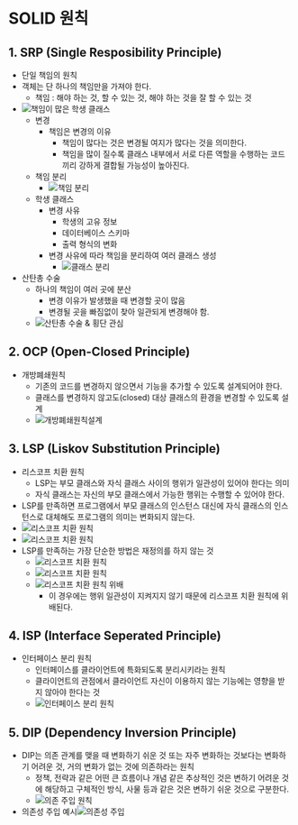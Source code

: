 # SOLID 원칙

## 1. SRP (Single Resposibility Principle)

- 단일 책임의 원칙
- 객체는 단 하나의 책임만을 가져야 한다.
  - 책임 : 해야 하는 것, 할 수 있는 것, 해야 하는 것을  잘 할 수 있는 것
- ![책임이 많은 학생 클래스](./img/1.PNG)
  - 변경
    - 책임은 변경의 이유
      - 책임이 많다는 것은 변경될 여지가 많다는 것을 의미한다.
      - 책임을 많이 질수록 클래스 내부에서 서로 다른 역할을 수행하는 코드끼리 강하게 결합될 가능성이 높아진다.
  - 책임 분리
    - ![책임 분리](./img/2.PNG)
  - 학생 클래스
    - 변경 사유
      - 학생의 고유 정보
      - 데이터베이스 스키마
      - 출력 형식의 변화
    - 변경 사유에 따라 책임을 분리하여 여러 클래스 생성
      - ![클래스 분리](./img/3.PNG)
- 산탄총 수술
  - 하나의 책임이 여러 곳에 분산
    - 변경 이유가 발생했을 때 변경할 곳이 많음
    - 변경될 곳을 빠짐없이 찾아 일관되게 변경해야 함.
  - ![산탄총 수술 & 횡단 관심](./img/4.PNG)

## 2. OCP (Open-Closed Principle)

- 개방폐쇄원칙
  - 기존의 코드를 변경하지 않으면서 기능을 추가할 수 있도록 설계되어야 한다.
  - 클래스를 변경하지 않고도(closed) 대상 클래스의 환경을 변경할 수 있도록 설계
  - ![개방폐쇄원칙설계](./img/5.PNG)

## 3. LSP (Liskov Substitution Principle)

- 리스코프 치환 원칙
  -  LSP는 부모 클래스와 자식 클래스 사이의 행위가 일관성이 있어야 한다는 의미
  - 자식 클래스는 자신의 부모 클래스에서 가능한 행위는 수행할 수 있어야 한다.
- LSP를 만족하면 프로그램에서 부모 클래스의 인스턴스 대신에 자식 클래스의 인스턴스로 대체해도 프로그램의 의미는 변화되지 않는다.
- ![리스코프 치환 원칙](./img/6.PNG)
- ![리스코프 치환 원칙](./img/7.PNG)
- LSP를 만족하는 가장 단순한 방법은 재정의를 하지 않는 것
  - ![리스코프 치환 원칙](./img/8.PNG)
  - ![리스코프 치환 원칙](./img/9.PNG)
  - ![리스코프 치환 원칙 위배](./img/10.PNG)
    - 이 경우에는 행위 일관성이 지켜지지 않기 때문에 리스코프 치환 원칙에 위배된다.

## 4. ISP (Interface Seperated Principle)

- 인터페이스 분리 원칙
  - 인터페이스를 클라이언트에 특화되도록 분리시키라는 원칙
  - 클라이언트의 관점에서 클라이언트 자신이 이용하지 않는 기능에는 영향을 받지 않아야 한다는 것
  - ![인터페이스 분리 원칙](./img/13.PNG)



## 5. DIP (Dependency Inversion Principle)

- DIP는 의존 관계를 맺을 때 변화하기 쉬운 것 또는 자주 변화하는 것보다는 변화하기 어려운 것, 거의 변화가 없는 것에 의존하라는 원칙
  - 정책, 전략과 같은 어떤 큰 흐름이나 개념 같은 추상적인 것은 변하기 어려운 것에 해당하고 구체적인 방식, 사물 등과 같은 것은 변하기 쉬운 것으로 구분한다.
  - ![의존 주입 원칙](./img/11.PNG)
- 의존성 주입 예시![의존성 주입](./img/12.PNG)